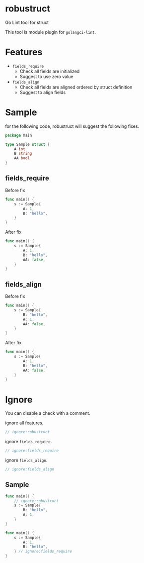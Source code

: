 # robustruct

Go Lint tool for struct

This tool is module plugin for `golangci-lint`.

# Features

- `fields_require`
  - Check all fields are initialized
  - Suggest to use zero value
- `fields_align`
  - Check all fields are aligned ordered by struct definition
  - Suggest to align fields

# Sample

for the following code, robustruct will suggest the following fixes.

```go
package main

type Sample struct {
    A int
    B string
    AA bool
}
```

## fields_require

Before fix

```go
func main() {
    s := Sample{
        A: 1,
        B: "hello",
    }
}
```

After fix

```go
func main() {
    s := Sample{
        A: 1,
        B: "hello",
        AA: false,
    }
}
```

## fields_align

Before fix

```go
func main() {
    s := Sample{
        B: "hello",
        A: 1,
        AA: false,
    }
}
```

After fix

```go
func main() {
    s := Sample{
        A: 1,
        B: "hello",
        AA: false,
    }
}
```

# Ignore

You can disable a check with a comment.

ignore all features.

```go
// ignore:robustruct
```

ignore `fields_require`.

```go
// ignore:fields_require
```

ignore `fields_align`.

```go
// ignore:fields_align
```

## Sample

```go
func main() {
    // ignore:robustruct
    s := Sample{
        B: "hello",
        A: 1,
    }
}
```

```go
func main() {
	s := Sample{
		A: 1,
		B: "hello",
	} // ignore:fields_require
}
```
